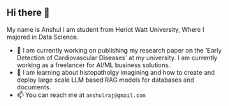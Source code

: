 ## Hi there 👋
My name is Anshul I am student from Heriot Watt University, Where I majored in Data Science.
- 🔭 I am currently working on publishing my research paper on the 'Early Detection of Cardiovascular Diseases' at my university. I am currently working as a freelancer for AI/ML business solutions.
- 🌱 I am learning about histopatholgy imagining and how to create and deploy large scale LLM based RAG models for databases and documents.
- 📫 You can reach me at `anshulraj@gmail.com` 
<!--
**Anshul261/anshul261** is a ✨ _special_ ✨ repository because its `README.md` (this file) appears on your GitHub profile.

Here are some ideas to get you started:

- 🔭 I’m currently working on ...
- 🌱 I’m currently learning ...
- 👯 I’m looking to collaborate on ...
- 🤔 I’m looking for help with ...
- 💬 Ask me about ...
- 📫 How to reach me: ...
- 😄 Pronouns: ...
- ⚡ Fun fact: ...
-->
